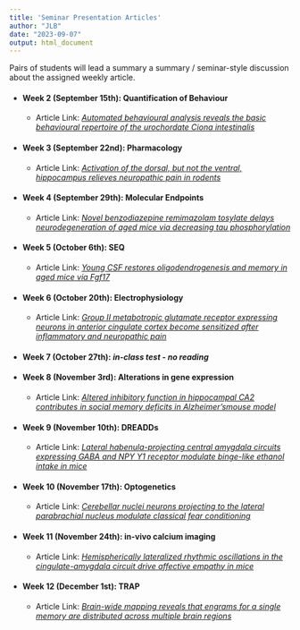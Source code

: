 ```yaml
---
title: 'Seminar Presentation Articles'
author: "JLB"
date: "2023-09-07"
output: html_document
---
```




Pairs of students will lead a summary a summary / seminar-style discussion about the assigned weekly article. 

- #### Week 2 (September 15th): Quantification of Behaviour
    + Article Link: [*Automated behavioural analysis reveals the basic behavioural repertoire of the urochordate Ciona intestinalis*](https://www.nature.com/articles/s41598-019-38791-5)


- #### Week 3 (September 22nd): Pharmacology
    + Article Link: [*Activation of the dorsal, but not the ventral, hippocampus relieves neuropathic pain in rodents*](https://www.ncbi.nlm.nih.gov/pmc/articles/PMC8464622/)



- #### Week 4 (September 29th): Molecular Endpoints
    + Article Link: [*Novel benzodiazepine remimazolam tosylate delays neurodegeneration of aged mice via decreasing tau phosphorylation*](https://www.sciencedirect.com/science/article/pii/S0161813X22001267?via%3Dihub)



- #### Week 5 (October 6th): SEQ
    + Article Link:  [*Young CSF restores oligodendrogenesis and memory in aged mice via Fgf17*](https://www.nature.com/articles/s41586-022-04722-0)



- #### Week 6 (October 20th): Electrophysiology
    + Article Link: [*Group II metabotropic glutamate receptor expressing neurons in anterior cingulate cortex become sensitized after inflammatory and neuropathic pain*](https://journals.sagepub.com/doi/full/10.1177/1744806920915339)



- #### Week 7 (October 27th): *in-class test - no reading*


- #### Week 8 (November 3rd): Alterations in gene expression
    + Article Link: [*Altered inhibitory function in hippocampal CA2 contributes in social memory deficits in Alzheimer’smouse model*](https://www.cell.com/iscience/pdf/S2589-0042(22)00165-1.pdf)



- #### Week 9 (November 10th): DREADDs
    + Article Link: [*Lateral habenula-projecting central amygdala circuits expressing GABA and NPY Y1 receptor modulate binge-like ethanol intake in mice*](https://pubmed.ncbi.nlm.nih.gov/36059430/)



- #### Week 10 (November 17th): Optogenetics
    + Article Link: [*Cerebellar nuclei neurons projecting to the lateral parabrachial nucleus modulate classical fear conditioning*](https://pubmed.ncbi.nlm.nih.gov/36952344/)



- #### Week 11 (November 24th): in-vivo calcium imaging
    + Article Link: [*Hemispherically lateralized rhythmic oscillations in the cingulate-amygdala circuit drive affective empathy in mice*](https://www.cell.com/neuron/fulltext/S0896-6273(22)01000-5?_returnURL=https%3A%2F%2Flinkinghub.elsevier.com%2Fretrieve%2Fpii%2FS0896627322010005%3Fshowall%3Dtrue)



- #### Week 12 (December 1st): TRAP
    + Article Link: [*Brain-wide mapping reveals that engrams for a single memory are distributed across multiple brain regions*](https://www.nature.com/articles/s41467-022-29384-4)





